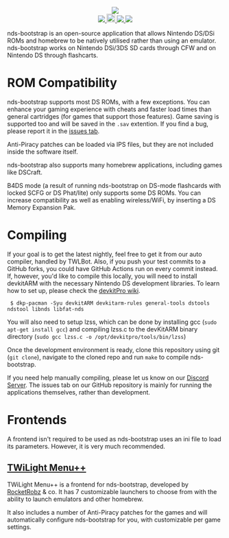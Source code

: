 <p align="center">
 <img src="https://i.imgur.com/BFIu7xX.png"><br>
  <a href="https://gbatemp.net/threads/nds-bootstrap-loader-run-commercial-nds-backups-from-an-sd-card.454323/">
   <img src="https://img.shields.io/badge/GBATemp-Thread-blue.svg">
  </a>
  <a href="https://dev.azure.com/DS-Homebrew/Builds/_build?definitionId=12">
   <img src="https://dev.azure.com/DS-Homebrew/Builds/_apis/build/status/ahezard.nds-bootstrap?branchName=master" height="20">
  </a>
  <a href="https://discord.gg/yD3spjv">
   <img src="https://img.shields.io/badge/Discord%20Server-%23nds--bootstrap-green.svg">
  </a>
  <a title="Crowdin" target="_blank" href="https://crowdin.com/project/nds-bootstrap"><img src="https://badges.crowdin.net/nds-bootstrap/localized.svg"></a>
</p>

nds-bootstrap is an open-source application that allows Nintendo DS/DSi ROMs and homebrew to be natively utilised rather than using an emulator. nds-bootstrap works on Nintendo DSi/3DS SD cards through CFW and on Nintendo DS through flashcarts.

# ROM Compatibility

nds-bootstrap supports most DS ROMs, with a few exceptions. You can enhance your gaming experience with cheats and faster load times than general cartridges (for games that support those features). Game saving is supported too and will be saved in the `.sav` extention. If you find a bug, please report it in the [issues tab](https://github.com/ahezard/nds-bootstrap/issues).

Anti-Piracy patches can be loaded via IPS files, but they are not included inside the software itself.

nds-bootstrap also supports many homebrew applications, including games like DSCraft.

B4DS mode (a result of running nds-bootstrap on DS-mode flashcards with locked SCFG or DS Phat/lite) only supports some DS ROMs. You can increase compatibility as well as enabling wireless/WiFi, by inserting a DS Memory Expansion Pak.

# Compiling

If your goal is to get the latest nightly, feel free to get it from our auto compiler, handled by TWLBot. Also, if you push your test commits to a GitHub forks, you could have GitHub Actions run on every commit instead. If, however, you'd like to compile this locally, you will need to install devkitARM with the necessary Nintendo DS development libraries. To learn how to set up, please check the [devkitPro wiki](https://devkitpro.org/wiki/Getting_Started).

```
 $ dkp-pacman -Syu devkitARM devkitarm-rules general-tools dstools ndstool libnds libfat-nds
```

You will also need to setup lzss, which can be done by installing gcc (`sudo apt-get install gcc`) and compiling lzss.c to the devKitARM binary directory (`sudo gcc lzss.c -o /opt/devkitpro/tools/bin/lzss`)

Once the development environment is ready, clone this repository using git (`git clone`), navigate to the cloned repo and run `make` to compile nds-bootstrap.

If you need help manually compiling, please let us know on our [Discord Server](https://discord.gg/yD3spjv). The issues tab on our GitHub repository is mainly for running the applications themselves, rather than development.

# Frontends
A frontend isn't required to be used as nds-bootstrap uses an ini file to load its parameters. However, it is very much recommended.

## [TWiLight Menu++](https://github.com/DS-Homebrew/TWiLightMenu)

TWiLight Menu++ is a frontend for nds-bootstrap, developed by [RocketRobz](https://github.com/RocketRobz) & co. It has 7 customizable launchers to choose from with the ability to launch emulators and other homebrew.

It also includes a number of Anti-Piracy patches for the games and will automatically configure nds-bootstrap for you, with customizable per game settings.
